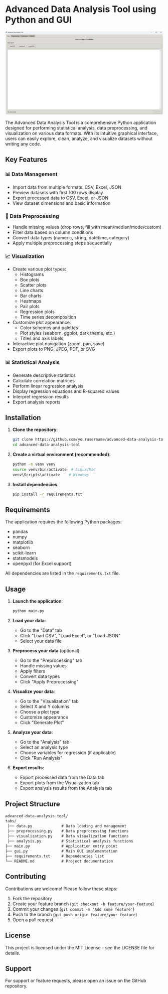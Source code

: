 # Advanced Data Analysis Tool using Python and GUI

![Advanced Data Analysis Tool Screenshot](https://github.com/Gourab-Chowdhury/Advance-Data-Analysis-Tool-using-Python-and-GUI/blob/main/screenshot/Advance%20Data%20Analysis%20Tool.png)

The Advanced Data Analysis Tool is a comprehensive Python application designed for performing statistical analysis, data preprocessing, and visualization on various data formats. With its intuitive graphical interface, users can easily explore, clean, analyze, and visualize datasets without writing any code.

## Key Features

### 📊 Data Management
- Import data from multiple formats: CSV, Excel, JSON
- Preview datasets with first 100 rows display
- Export processed data to CSV, Excel, or JSON
- View dataset dimensions and basic information

### 🧹 Data Preprocessing
- Handle missing values (drop rows, fill with mean/median/mode/custom)
- Filter data based on column conditions
- Convert data types (numeric, string, datetime, category)
- Apply multiple preprocessing steps sequentially

### 📈 Visualization
- Create various plot types:
  - Histograms
  - Box plots
  - Scatter plots
  - Line charts
  - Bar charts
  - Heatmaps
  - Pair plots
  - Regression plots
  - Time series decomposition
- Customize plot appearance:
  - Color schemes and palettes
  - Plot styles (seaborn, ggplot, dark theme, etc.)
  - Titles and axis labels
- Interactive plot navigation (zoom, pan, save)
- Export plots to PNG, JPEG, PDF, or SVG

### 📊 Statistical Analysis
- Generate descriptive statistics
- Calculate correlation matrices
- Perform linear regression analysis
- Display regression equations and R-squared values
- Interpret regression results
- Export analysis reports

## Installation

1. **Clone the repository**:
   ```bash
   git clone https://github.com/yourusername/advanced-data-analysis-tool.git
   cd advanced-data-analysis-tool
   ```

2. **Create a virtual environment (recommended)**:
   ```bash
   python -m venv venv
   source venv/bin/activate  # Linux/Mac
   venv\Scripts\activate    # Windows
   ```

3. **Install dependencies**:
   ```bash
   pip install -r requirements.txt
   ```

## Requirements

The application requires the following Python packages:
- pandas
- numpy
- matplotlib
- seaborn
- scikit-learn
- statsmodels
- openpyxl (for Excel support)

All dependencies are listed in the `requirements.txt` file.

## Usage

1. **Launch the application**:
   ```bash
   python main.py
   ```

2. **Load your data**:
   - Go to the "Data" tab
   - Click "Load CSV", "Load Excel", or "Load JSON"
   - Select your data file

3. **Preprocess your data** (optional):
   - Go to the "Preprocessing" tab
   - Handle missing values
   - Apply filters
   - Convert data types
   - Click "Apply Preprocessing"

4. **Visualize your data**:
   - Go to the "Visualization" tab
   - Select X and Y columns
   - Choose a plot type
   - Customize appearance
   - Click "Generate Plot"

5. **Analyze your data**:
   - Go to the "Analysis" tab
   - Select an analysis type
   - Choose variables for regression (if applicable)
   - Click "Run Analysis"

6. **Export results**:
   - Export processed data from the Data tab
   - Export plots from the Visualization tab
   - Export analysis results from the Analysis tab

## Project Structure

```
advanced-data-analysis-tool/
tabs/
 ├── data.py             # Data loading and management
 ├── preprocessing.py    # Data preprocessing functions
 ├── visualization.py    # Data visualization functions
 ├── analysis.py         # Statistical analysis functions
├── main.py              # Application entry point
├── gui.py               # Main GUI implementation 
├── requirements.txt     # Dependencies list
└── README.md            # Project documentation
```

## Contributing

Contributions are welcome! Please follow these steps:

1. Fork the repository
2. Create your feature branch (`git checkout -b feature/your-feature`)
3. Commit your changes (`git commit -m 'Add some feature'`)
4. Push to the branch (`git push origin feature/your-feature`)
5. Open a pull request

## License

This project is licensed under the MIT License - see the LICENSE file for details.

## Support

For support or feature requests, please open an issue on the GitHub repository.
